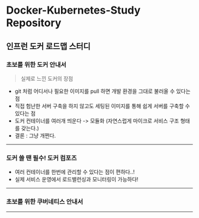 # Docker-Kubernetes-Study Repository

## 인프런 도커 로드맵 스터디

### 초보를 위한 도커 안내서

> 실제로 느낀 도커의 장점
- git 처럼 어디서나 필요한 이미지를 pull 하면 개발 환경을 그대로 불러올 수 있다는 점
- 직접 험난한 서버 구축을 하지 않고도 세팅된 이미지를 통해 쉽게 서버를 구축할 수 있다는 점
- 도커 컨테이너를 여러개 띄운다 -> 모듈화 (자연스럽게 마이크로 서비스 구조 형태를 갖는다.)
- 결론 : 그냥 개쩐다.


---


### 도커 쓸 땐 필수! 도커 컴포즈

- 여러 컨테이너를 한번에 관리할 수 있다는 점이 편하다..!
- 실제 서비스 운영에서 로드밸런싱과 모니터링이 가능하다!

---


### 초보를 위한 쿠버네티스 안내서


---
